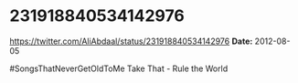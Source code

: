 # 231918840534142976
https://twitter.com/AliAbdaal/status/231918840534142976
**Date:** 2012-08-05

#SongsThatNeverGetOldToMe Take That - Rule the World
